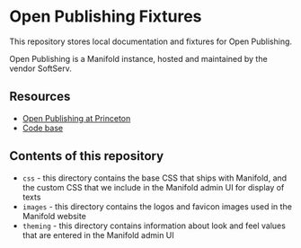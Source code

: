# Open Publishing Fixtures

This repository stores local documentation and fixtures for Open Publishing.

Open Publishing is a Manifold instance, hosted and maintained by the vendor SoftServ.

## Resources

* [Open Publishing at Princeton](https://openpublishing.princeton.edu/)
* [Code base](https://github.com/scientist-softserv/princeton-manifold)

## Contents of this repository

* `css` - this directory contains the base CSS that ships with Manifold, and the custom CSS that we include in the Manifold admin UI for display of texts
* `images` - this directory contains the logos and favicon images used in the Manifold website
* `theming` - this directory contains information about look and feel values that are entered in the Manifold admin UI